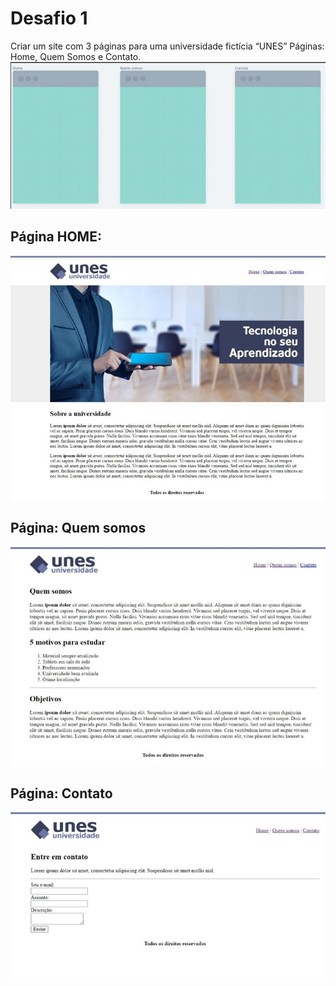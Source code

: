 # Desafio 1 
Criar um site com 3 páginas para uma universidade fictícia “UNES” Páginas: Home, Quem Somos e Contato. 
<img src="/assets/img/Geral.jpg">
   
## Página HOME: 
<img src="/assets/img/Home.jpg">
 
## Página: Quem somos 
<img src="/assets/img/QuemSomos.jpg">
   
## Página: Contato 
<img src="/assets/img/Contato.jpg">
